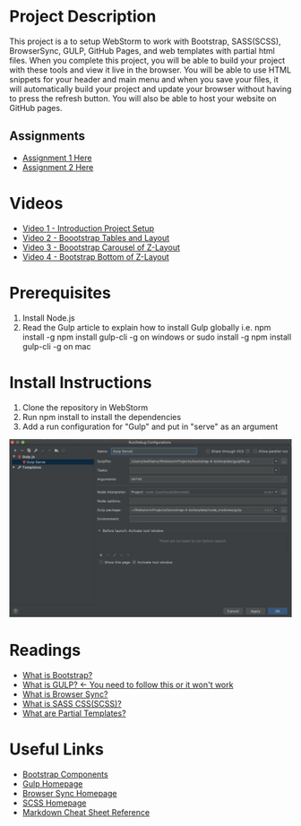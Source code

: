 # Project Description
This project is a to setup WebStorm to work with Bootstrap, SASS(SCSS), BrowserSync, GULP, GitHub Pages, and web templates 
with partial html files.  When you complete this project, you will be able to build your project with these tools and 
view it live in the browser. You will be able to use HTML snippets for your header and main menu and when you save your 
files, it will automatically build your project and update your browser without having to press the refresh button.  You will also be able to host your website on GitHub pages.
## Assignments
* [Assignment 1 Here](BootStrapBrowserSyncGulp-Homework.pdf)
* [Assignment 2 Here](BootstrapIntroduction.pdf)

#  Videos
* [Video 1 - Introduction Project Setup](https://youtu.be/rusniDSzXGs)
* [Video 2 - Boootstrap Tables and Layout](https://youtu.be/5vVfAyUgjg0)
* [Video 3 - Boootstrap Carousel of Z-Layout](https://youtu.be/uoNYzWw5_Js)
* [Video 4 - Bootstrap Bottom of Z-Layout](https://youtu.be/hOZb45fZYyE)


# Prerequisites
1. Install Node.js
2. Read the Gulp article to explain how to install Gulp globally i.e. npm install -g npm install gulp-cli -g on windows or sudo install -g npm install gulp-cli -g on mac

# Install Instructions
1.  Clone the repository in WebStorm
2.  Run npm install to install the dependencies
3.  Add a run configuration for "Gulp" and put in "serve" as an argument

![WebStorm Gulp Config](screenshots/gulp.png)

# Readings
* [What is Bootstrap?](https://www.tutorialrepublic.com/twitter-bootstrap-tutorial/)
* [What is GULP? <- You need to follow this or it won't work](https://www.sitepoint.com/introduction-gulp-js/)
* [What is Browser Sync?](https://torquemag.io/2017/06/automate-workflow-browsersync/)
* [What is SASS CSS(SCSS)?](https://sass-lang.com/guide)
* [What are Partial Templates?](https://github.com/xkxd/gulp-html-partial)

# Useful Links
* [Bootstrap Components](https://getbootstrap.com/2.3.2/components.html)
* [Gulp Homepage](https://gulpjs.com)
* [Browser Sync Homepage](https://browsersync.io)
* [SCSS Homepage](https://sass-lang.com/guide)
* [Markdown Cheat Sheet Reference](https://github.com/adam-p/markdown-here/wiki/Markdown-Cheatsheet)